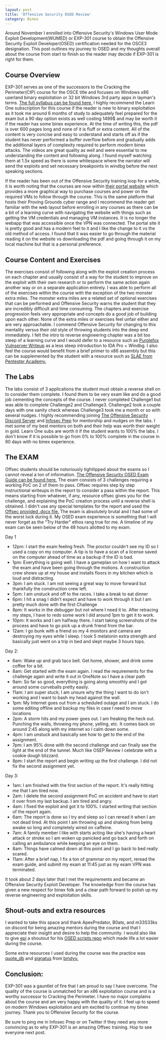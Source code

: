 ```yaml
---
layout: post
title: 'Offensive Security OSED Review'
category: Binex
---
```


Around November I enrolled into Offensive Security's Windows User Mode Exploit Development(WUMED) or EXP-301 course to obtain the Offensive Security Exploit Developer(OSED) certification needed for the OSCE3 designation.  This post outlines my journey to OSED and my thoughts overall about the course from start to finish so the reader may decide if EXP-301 is right for them.

## Course Overview

  EXP-301 serves as one of the successors to the Cracking the Perimeter(CtP) course for the OSCE title and focuses on Windows x86 userland binary exploitation or 32 bit Windows 3rd party apps in layman's terms.  [The full syllabus can be found here.](https://www.offensive-security.com/exp301-osed)  I highly recommend the Learn One subscription for this course if the reader is new to binary exploitation as it took me around 6 months of study to adequately feel prepared for the exam but a 90 day option exists as well costing 1499$ and may be worth it if the reader has some binex experience.  At the time of writing this, the pdf is over 600 pages long and none of it is fluff or extra content.  All of the content is very concise and easy to understand and starts off as if the student has never performed a buffer overflow before and gradually adds the additional layers of complexity required to perform modern binex attacks. The videos are great quality as well and were essential to me understanding the content and following along.  I found myself watching them at 1.5x speed as there is some whitespace where the narrator will send the exploits and set necessary breakpoints in windbg before the next speaking sections. 


  If the reader has been out of the Offensive Security training loop for a while, it is worth noting that the courses are now within [their portal website](https://portal.offensive-security.com/) which provides a more graphical way to purchase courses and power on the required VMs to follow through the course.  This is the same platform that hosts their Proving Grounds cyber range and I recommend the reader get familiar with the web layout before enrolling in any courses as there can be a bit of a learning curve with navigating the website with things such as getting the VM credentials and managing VM instances.  It is no longer the webapp that was accessible once the VPN was connected.  The portal site it is pretty good and has a modern feel to it and I like the change to it vs the old method of access.  I found that it was easier to go through the material reading it on the website vs downloading the pdf and going through it on my local machine but that is a personal preference.

## Course Content and Exercises

The exercises consist of following along with the exploit creation process on each chapter and usually consist of a way for the student to improve on the exploit with their own research or to perform the same action again another way or on a separate application entirely.  I was able to perform all of the exercises within the course with the exception of the two monster extra miles.  The monster extra miles are a related set of optional exercises that can be performed and Offensive Security warns the student that they are incredibly difficult and time consuming.  The chapters and exercise progression feels very appropriate and concepts do a good job of building upon each other.  None of the extra miles or exercises feel unfair either and are very approachable.  I commend Offensive Security for changing to this mentality versus their old style of throwing students into the deep end immediately.  I felt the intro to reverse engineering chapter was a bit too steep of a learning curve and I would defer to a resource such as [Purplefox Vulnserver Writeup](https://www.purpl3f0xsecur1ty.tech/2021/05/26/trun_re.html) as a less steep introduction to IDA Pro + Windbg.  I also feel the course would benefit from a brief primer to x86 assembly but this can be supplemented by the student with a resource such as [SLAE from Pentester Academy.](https://www.pentesteracademy.com/course?id=3)  

## The Labs

  The labs consist of 3 applications the student must obtain a reverse shell on to consider them complete.  I found them to be very exam like and do a good job cementing the concepts of the course.  I never completed Challenge1 but was able to complete Challenge2 and Challenge3.  Challenge2 took a couple days with one sanity check whereas Challenge3 took me a month or so with several nudges.  I highly recommending joining [The Offensive Security Discord Server](https://discord.com/invite/offsec) and [Infosec Prep](https://discord.gg/infosecprep) for mentorship and nudges on the labs.  I met some of my best mentors on both and their help was worth their weight in gold.  Learn One subs are worth it if the student wants to 100% the labs.  I don't know if it is possible to go from 0% to 100% complete in the course in 90 days with no binex experience.  

## The EXAM

Offsec students should be notoriously tightlipped about the exams so I cannot reveal a ton of information.  [The Offensive Security OSED Exam Guide can be found here.](https://help.offensive-security.com/hc/en-us/articles/360052977212-OSED-Exam-Guide)  The exam consists of 3 challenges requiring a working PoC on 2 of them to pass.  Offsec requires step by step instructional writeups in the report to consider a pass within the report.  This means starting from whatever, if any, resource offsec gives you for the challenge, and explaining the PoC creation process until a reverse shell is obtained.  I didn't use any special templates for the report and used the [Offsec provided .docx file.](https://www.offensive-security.com/osed-online/OSED-Exam-Report.docx)  The exam is absolutely brutal and I had some of the worst luck during it.  My OSED exam experience is something that I will never forget as the "Try Harder" ethos rang true for me.  A timeline of my exam can be seen below of the 48 hours allotted to my exam.

Day 1
- 12pm: I start the exam feeling fresh.  The proctor couldn't see my ID so I used a copy on my computer.  A tip is to have a scan of a license saved on the computer ahead of time as a backup if the ID is bad.
- 1pm: Everything is going well.  I have a gameplan on how I want to attack the exam and have been going through the motions.  A construction crew shows up at my house and installs floors in my kitchen which is loud and distracting.
- 3pm: I am stuck.  I am not seeing a great way to move forward but thankfully the construction crew left.
- 5pm: I am unstuck and off to the races.  I take a break to eat dinner
- 6pm: I hit a snag I didn't expect and have to work through it but I am pretty much done with the first Challenge
- 8pm: It works in the debugger but not where I need it to.  After retracing my steps, I have to redo some work I did around 1pm to get it to work.
- 10pm: It works and I am halfway there.  I start taking screenshots of the process and have to go pick up a drunk friend from the bar.
- 12am: I go bunk with a friend so my 4 monitors and camera are destroying my eyes while I sleep.  I took 5 melatonin extra strength and basically just went on a trip in bed and slept maybe 3 hours tops.


Day 2:

- 6am: Wake up and grab taco bell.  Get home, shower, and drink some coffee for a bit.
- 8am: Get started with the exam again.  I read the requirements for the challenge again and write it out in OneNote so I have a clear path
- 9am: So far so good, everything is going along smoothly and I got around some curveballs pretty easily.
- 11am: I am super stuck; I am unsure why the thing I want to do isn't working and I want to bash my head against the wall.
- 1pm: My Internet goes out from a scheduled outage and I am stuck.  I do some editing offline and backup my files in case I need to move locations
- 2pm: A storm hits and my power goes out.  I am freaking the heck out.  Punching the walls, throwing my phone, yelling, etc.  It comes back on around 2:45 along with my internet so I calm down some.
- 4pm: I am unstuck and basically see how to get to the end of the assignment.  
- 7pm: I am 95% done with the second challenge and can finally see the light at the end of the tunnel.  Much like OSEP Review I celebrate with a cookie dough blizzard.
- 8pm: I start the report and begin writing up the first challenge.  I did not fix the second assignment yet.

Day 3:

- 1am: I am finished with the first section of the report.  It's really hitting me that I am tired now.
- 2am: I delete the second assignment PoC on accident and have to start it over from my last backup.  I am tired and angry.
- 4am: I fixed the exploit and got it to 100%.  I started writing that section of the report again.
- 6am: The report is done so I try and sleep so I can reread it when I am not dead tired.  At this point I am throwing up and shaking from being awake so long and completely wired on caffeine.
- 7am: A family member I like with starts acting like she's having a heart attack or stroke so I am woken up panicked and go back and forth on calling an ambulance while keeping an eye on them.
- 8am: Things have calmed down at this point and I go back to bed really scared.
- 11am: After a brief nap, I fix a ton of grammar on my report, reread the exam guide, and submit my exam at 11:45 just as my exam VPN was terminated.

It took about 2 days later that I met the requirements and became an Offensive Security Exploit Developer.  The knowledge from the course has given a new respect for binex folk and a clear path forward to polish up my reverse engineering and exploitation skills.  

## Shout-outs and extra resources

I wanted to take this space and thank ApexPredator, B0ats, and m33S33ks on discord for being amazing mentors during the course and that I appreciate their insight and desire to help the community. I would also like to give [epi](https://epi052.gitlab.io/notes-to-self/blog/2021-06-16-windows-usermode-exploit-development-review/) a shoutout for his [OSED scripts repo](https://github.com/epi052/osed-scripts) which made life a lot easier during the course.

Some extra resources I used during the course was the practice was [quote_db](https://github.com/bmdyy/quote_db) and [signatus](https://github.com/bmdyy/signatus) from [bmdyy.](https://williammoody.com/whoami)

## Conclusion:

EXP-301 was a gauntlet of fire that I am proud to say I have overcome.  The quality of the course is unmatched for an x86 exploitation course and is a worthy successor to Cracking the Perimeter.  I have no major complains about the course and am very happy with the quality of it.  I feel up to speed on modern Windows exploitation and am excited to continue my binex journey.  Thank you to Offensive Security for the course. 

Be sure to ping me in Infosec Prep or on Twitter if they need any more convincing as to why EXP-301 is an amazing Offsec training.  Hop to see everyone next post.